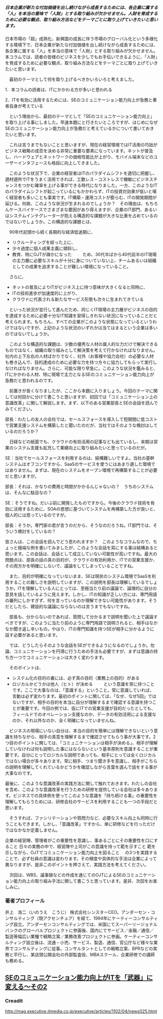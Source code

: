 ##### 日本企業が新たな付加価値を出し続けながら成長するためには、各企業に属する「人」を本当の意味で「人財」とする取り組みが欠かせません。人財を育成するために必要な観点、取り組み方法などをテーマごとに取り上げていきたいと思います。

日本市場の「超」成熟化、新興国の成長に伴う市場のグローバル化という多様化する環境下で、日本企業が新たな付加価値を出し続けながら成長するためには、各企業に属する「人」を本当の意味で「人財」とする取り組みが欠かせません。本コラムでは、読者の皆様のビジネスを少しでもお手伝いできるように、「人財」を育成するために必要な観点、取り組み方法などをテーマごとに取り上げていきたいと思います。

　最初のテーマとして何を取り上げるべきかいろいろと考えました。

1．本コラムの読者は、ITにかかわる方が多いと思われる

2．ITを有効に活用するためには、SEのコミュニケーション能力向上が急務と著者自身が考えている

　という理由から、最初のテーマとして「SEのコミュニケーション能力向上」を取り上げる事にしました。早速本題にと行きたいところですが、はじめになぜSEのコミュニケーション能力向上が急務だと考えているかについて書いておきたいと思います。

　これは言うまでもないことと思いますが、現在の経営環境ではIT活用の巧拙がビジネス戦略の成否を決める非常に重要な要素になっています。ネットが普及し、ハードウェアとネットワークの価格性能比が上がり、モバイル端末などのユーザーインタフェースも格段に向上してきました。

　このような状況下で、企業の経営者はITのパラダイムシフトを適切に把握し、適材適所でITをうまく活用できれば、工数レス・コストレスで機敏にビジネスチャンスをつかむ確率を上げる事ができる時代になりました。一方、このようなITのパラダイムシフトが起こっているにもかかわらず、ITの投資対効果が低いと嘆く経営者も多いことも事実です。IT構築・運用コストが膨らむ、ITの開発期間が延びる。何故、このような状況が生まれるのでしょうか？　その理由は、もちろんケースバイケースでさまざまな要因があり得えますが、企業のIT部門、あるいはシステムインテグレーターが抱える構造的な課題が大きな比重を占めているのではないでしょうか。この構造的な課題とは、

　90年代初頭から続く長期的な経済低迷期に、

* リクルーティングを絞った上に、
* 少々過度に個人成果主義に傾斜し、
* 教育、特にOJTが疎かになった
　
　ため、30代半ばから40代前半のIT現場の主力層に必要なスキルが十分に身についていない上、チームあるいは組織としての成果を追求することが難しい環境になっていること。

　さらに、

* ネットの普及によりITがビジネス上に持つ意味が大きくなると同時に、
* ITの技術進歩が加速度的に上がり、
* クラウドに代表される新たなサービス形態も次々に生まれてきている

　といった状況が並行して進んだため、同じくIT現場の主力層がビジネスの目的を達成するために必要十分なIT知識を習得しきれない状況になっていることだと考えられます。もちろん、すべての企業がこのような状態になっているというわけではないですが、上記のような状況のいずれかは当てはまるという企業は多いのではないでしょうか。

　このような構造的な課題は、少数の優秀な人材の属人的な力だけで解決できるものではなく、組織の取り組みとして解決策を考えて行かなければなりません。社内の上下左右の人材ばかりでなく、社外（お客様や協力会社）の必要な人材も巻き込んで、目的達成のために必要な力を持つ方々に協力してもらって実行しなければなりません。さらに、可能な限り早急に。このような状況を鑑みると、ITにかかわる人材、特に現場で主力となるSEのコミュニケーション能力向上が急務だと思われるのです。

　前置きが長くなりましたが、ここから本題に入りましょう。今回のテーマに関しては何回かに分けて書こうと思いますが、初回では「コミュニケーション上の意識改革」に関して解説します。まず、以下のある営業部長とSEの会話を読んでみてください。

部長：わたしの友人の会社では、セールスフォースを導入して短期間に低コストで営業支援システムを構築したと聞いたのだが、当社ではそのような検討はしているのだろうか？

　日経などの紙面でも、クラウドの有効活用の記事なども出ているし、来期は営業のシステム支援も拡充して業績向上に取り組みたいと思っているのだが。

SE：当社でセールスフォースを利用するのは、結構難しいですよ。当社の基幹システムはオフコンですから、SaaSのサービスを使うにはあまり適した環境ではありません。まずは、現在のシステムをオープン環境で再構築することが必要だと思いますが。

部長：それは、かなりの費用と時間がかかるんじゃないの？　うちのシステムは、そんなに駄目なの？

SE：そうですね。だいぶ前に開発したものですから。今後のクラウド技術を有効に活用するために、SOAの思想に基づいてシステムを再構築した方が良いと、個人的には思っているのですが。

部長：そうか。専門家の君が言うのだから、そうなのだろうね。IT部門では、そういう検討をしているの？

皆さんは、この会話を読んでどう思われますか？　このようなコラムなので、ちょっと極端な例を書いてみましたが、このような会話を耳にする事は結構あると思います。この会話は、会話として成立していない可能性が高いですね。最大の問題点は、部長の話の真の目的が、クラウドの有効利用か、ITでの営業支援か、その両方かを明確にしないで、議論をしてしまっていることですね。

　また、目的が明確になっていないまま、SEは現状のシステム環境でSaaSを利用することの難しさを説明していますが、この説明を部長は理解しているでしょうか。ITを理解している人にとっては、至極当たり前の議論で、論理的に自分の意見を話しているように見えます。しかし、ITの知識が乏しい方には、専門用語の羅列にしかすぎず、何を言っているのか理解できない可能性があります。そうだとしたら、建設的な議論にならないのは言うまでもないですね。

　部長も、分からないのであれば、質問して分かるまで説明を聞いた上で議論すべきですが、このように当たり前のように専門用語で説明されると、相手はなかなか聞き返し辛いもの。やはり、ITの専門知識を持つSEが相手に分かるように話す必要があると思います。

　では、どうしたらそのような会話をSEができるようになるのでしょうか。勿論、コミュニケーションを円滑に行うための手法も必要ですが、まずは意識の持ち方一つでコミュニケーションは大きく変わります。

　そのポイントは、

* システム化の目的の裏には、必ず真の目的（業務上の目的）がある
* ロジカルかどうかは他人（ヒト）が決める
　
　という意識を常に持つことです。ここで大事なのは、「意識する」ということ。常に意識していれば、言動は必ず変わります。最初のポイントに関しては、「なぜ、なぜ5回」ではないですが、相手の目的を本当に自分が理解するまで確認する意識を持つことが重要です。今回の例では、仮にITでの営業支援が目的だったとしても、フィールドでのオペレーション支援なのか、データの有効活用による支援なのか、それ以外なのか、全く明確になっていませんね。

　ビジネスの現場にいない自分は、本当の目的を簡単には理解できないという意識を持ちながら、相手の真意を理解するまで確認させてもらう事が大事です。2つ目のポイントに関しては、「コミュニケーションは相手が決める」、相手が理解していなければ何も説明した事にはならないという基本原則を意識することが重要です。自分にとってロジカルな説明であっても、相手にとっては全くロジカルではない場合が多々あります。常に相手、つまり聞き手を意識し、相手がこちらの説明を理解してくれているかどうかを確認しながら言葉を選んで話をする事が大事なのです。

最後に、このような意識改革の実践方法に関して触れておきます。わたしの会社を含め、このような意識改革を行うための研修を提供している会社は多々あります。ビジネスでの具体例を使ってこのような意識を「持ち続ける事」の重要性を理解してもらうためには、研修会社のサービスを利用することも一つの手段だと思います。

　そうすれば、ファシリテーションや質問力など、必要なスキル向上も同時に行うこともできます。しかし、「意識改革」ですから、単に研修などを行っただけではなかなか定着しません。

企業の経営陣、管理者がこの重要性を意識し、事あるごとにその重要性を口にすること
日々の実務の中で、経営陣や上司がこの意識を持って範を示すこと
範を示しながら、OJTでコミュニケーション能力向上を図ること
　の3つを実践することで、必ず社員の意識は変わります。その頻度や具体的な手法は企業によって異なりますが、是非このポイントを押さえて、実践方法を考えてください。

　次回は、WBS、議事録などの作成を通じてのOJTによるSEのコミュニケーション能力向上の取り組み手法に関して書こうと思っています。是非、次回をお楽しみに。

### 著者プロフィール
井上　浩二（いのうえ　こうじ）
株式会社シンスターCEO。アンダーセン・コンサルティング（現アクセンチュア）を経て、1994年にケーティーコンサルティング設立。アンダーセンコンサルティングでは、米国にてスーパーリージョナルバンクのグローバルプロジェクトに参画後、国内にてサービス／金融／通信／製造等幅広い業種で戦略立案／業務改善プロジェクトに参画。ケーティーコンサルティング設立後は、流通・小売、サービス、製造、通信、官公庁など様々な業界でコンサルティングに従事。コンサルタントとしての戦略立案、BPRなどの実務と平行し、某店頭公開会社の外部監査役、MBAスクール、企業研修での講師も務める。

## [SEのコミュニケーション能力向上がITを「武器」に変える～その2](SEのコミュニケーション能力向上がITを「武器」に変える～その2.md)

### Creadit
http://mag.executive.itmedia.co.jp/executive/articles/1102/04/news025.html
